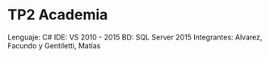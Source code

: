 # TP2 Academia
Lenguaje: C#
IDE: VS 2010 - 2015
BD: SQL Server 2015
Integrantes: Alvarez, Facundo y Gentiletti, Matías
